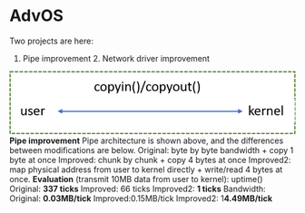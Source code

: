 # AdvOS
Two projects are here:
1. Pipe improvement 2. Network driver improvement  

![image](https://github.com/suweiyang0106/AdvOS/blob/main/pipecopyinout.png)  
**Pipe improvement**
Pipe architecture is shown above, and the differences between modifications are below.
Original: byte by byte bandwidth + copy 1 byte at once
Improved: chunk by chunk + copy 4 bytes at once
Improved2: map physical address from user to kernel directly + write/read 4 bytes at once.
**Evaluation** (transmit 10MB data from user to kernel):
uptime()
Original: **337 ticks**
Improved: 66 ticks
Improved2: **1 ticks**
Bandwidth:
Original: **0.03MB/tick**
Improved:0.15MB/tick
Improved2: 1**4.49MB/tick**

